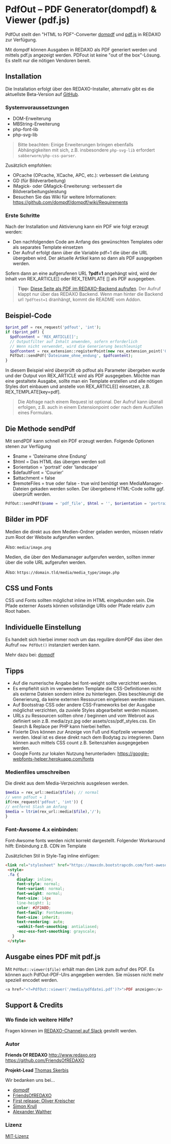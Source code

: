 # PdfOut – PDF Generator(dompdf)  & Viewer (pdf.js) 

PdfOut stellt den "HTML to PDF"-Converter [dompdf](http://dompdf.github.io) und [pdf.js](https://github.com/mozilla/pdf.js) in REDAXO zur Verfügung.

Mit dompdf können Ausgaben in REDAXO als PDF generiert werden und mittels pdf.js angezeigt werden. PDFout ist keine "out of the box"-Lösung. Es stellt nur die nötigen Vendoren bereit.  

## Installation

Die Installation erfolgt über den REDAXO-Installer, alternativ gibt es die aktuellste Beta-Version auf [GitHub](https://github.com/FriendsOfREDAXO/pdfout).

### Systemvoraussetzungen

- DOM-Erweiterung
- MBString-Erweiterung
- php-font-lib
- php-svg-lib

> Bitte beachten: Einige Erweiterungen bringen ebenfalls Abhängigkeiten mit sich, z.B. insbesondere `php-svg-lib` erfordert `sabberworm/php-css-parser`.

Zusätzlich empfohlen:

* OPcache (OPcache, XCache, APC, etc.): verbessert die Leistung
* GD (für Bildverarbeitung)
* IMagick- oder GMagick-Erweiterung: verbessert die Bildverarbeitungsleistung
* Besuchen Sie das Wiki für weitere Informationen: <https://github.com/dompdf/dompdf/wiki/Requirements>

### Erste Schritte

Nach der Installation und Aktivierung kann ein PDF wie folgt erzeugt werden:

- Den nachfolgenden Code am Anfang des gewünschten Templates oder als separates Template einsetzen
- Der Aufruf erfolgt dann über die Variable pdf=1 die über die URL übergeben wird. Der aktuelle Artikel kann so dann als PDF ausgegeben werden.

Sofern dann an eine aufgerufenen URL **?pdf=1** angehängt wird, wird der Inhalt von REX_ARTICLE[] oder REX_TEMPLATE [] als PDF ausgegeben.

> **Tipp:** [Diese Seite als PDF im REDAXO-Backend aufrufen](index.php?pdftest=1). Der Aufruf klappt nur über das REDAXO Backend. Wenn man hinter die Backend url `?pdftest=1` dranhängt, kommt die README vom Addon.

## Beispiel-Code

```php
$print_pdf = rex_request('pdfout', 'int');
if ($print_pdf) {
  $pdfcontent = 'REX_ARTICLE[]';
  // Outputfilter auf Inhalt anwenden, sofern erforderlich
  // Wenn nicht verwendet, wird die Generierung beschleunigt
  $pdfcontent = rex_extension::registerPoint(new rex_extension_point('OUTPUT_FILTER', $pdfcontent));
  PdfOut::sendPdf('Dateiname_ohne_endung', $pdfcontent);
}
```

In diesem Beispiel wird überprüft ob pdfout als Parameter übergeben wurde und der Output von REX_ARTICLE wird als PDF ausgegeben. Möchte man eine gestaltete Ausgabe, sollte man ein Template erstellen und alle nötigen Styles dort einbauen und anstelle von REX_ARTICLE[] einsetzen, z.B. REX_TEMPLATE[key=pdf]. 

> Die Abfrage nach einem Request ist optional. Der Aufruf kann überall erfolgen, z.B. auch in einem Extensionpoint oder nach dem Ausfüllen eines Formulars. 


## Die Methode sendPdf

Mit sendPDF kann schnell ein PDF erzeugt werden. Folgende Optionen stenen zur Verfügung 

- $name = 'Dateiname ohne Endung'
- $html = Das HTML das übergen werden soll 
- $orientation = 'portrait' oder 'landscape'
- $defaultFont = 'Courier'
- $attachment = false 
- $remoteFiles = true oder false - true wird benötigt wen MediaManager-Dateien gekaden werden sollen. Der übergebene HTML-Code sollte ggf. überprüft werden. 

```php
PdfOut::sendPdf($name = 'pdf_file', $html = '', $orientation = 'portrait', $defaultFont ='Courier', $attachment = false, $remoteFiles = true)
```

## Bilder im PDF

Medien die direkt aus dem Medien-Ordner geladen werden, müssen relativ zum Root der Website aufgerufen werden. 

Also: `media/image.png`

Medien, die über den Mediamanager aufgerufen werden, sollten immer über die volle URL aufgerufen werden. 

Also: `https://domain.tld/media/media_type/image.php`

## CSS und Fonts

CSS und Fonts sollten möglichst inline im HTML eingebunden sein. Die Pfade externer Assets können vollständige URls oder Pfade relativ zum Root haben. 

## Individuelle Einstellung
Es handelt sich hierbei immer noch um das reguläre domPDF das über den Aufruf `new PdfOut()` instanziert werden kann. 

Mehr dazu bei: [dompdf](http://dompdf.github.io)


## Tipps

- Auf die numerische Angabe bei font-weight sollte verzichtet werden.
- Es empfiehlt sich im verwendeten Template die CSS-Definitionen nicht als externe Dateien sondern inline zu hinterlegen. Dies beschleunigt die Generierung, da keine externen Ressourcen eingelesen werden müssen.
- Auf Bootsstrap CSS oder andere CSS-Frameworks bei der Ausgabe möglichst verzichten, da zuviele Styles abgearbeitet werden müssen.
- URLs zu Ressourcen sollten ohne / beginnen und vom Webroot aus definiert sein z.B. media/zyz.jpg oder assets/css/pdf_styles.css. Ein Search & Replace per PHP kann hierbei helfen.
- Fixierte Divs können zur Anzeige von Fuß und Kopfzeile verwendet werden. Ideal ist es diese direkt nach dem Bodytag zu integrieren. Dann können auch mittels CSS count z.B. Seitenzahlen ausgegegeben werden.
- Google Fonts zur lokalen Nutzung herunterladen: <https://google-webfonts-helper.herokuapp.com/fonts>

### Medienfiles umschreiben 

Die direkt aus dem Media-Verzeichnis ausgelesen werden.

```php
$media = rex_url::media($file); // normal
// wenn pdfout = 1
if(rex_request('pdfout', 'int')) { 
// entfernt Slash am Anfang
$media = ltrim(rex_url::media($file),'/'); 
}
```

### Font-Awsome 4.x einbinden:

Font-Awsome fonts werden nicht korrekt dargestellt.
Folgender Workaround hilft:
Einbindung z.B. CDN im Template

Zusätzlichen Stil in Style-Tag inline einfügen:

```html 
<link rel="stylesheet" href="https://maxcdn.bootstrapcdn.com/font-awesome/4.6.3/css/font-awesome.min.css">
 <style>
 .fa {
     display: inline;
     font-style: normal;
     font-variant: normal;
     font-weight: normal;
     font-size: 14px
     line-height: 1;
     color: #2F2ABD;
     font-family: FontAwesome;
     font-size: inherit;
     text-rendering: auto;
     -webkit-font-smoothing: antialiased;
     -moz-osx-font-smoothing: grayscale;
   }
 </style>  
```

## Ausgabe eines PDF mit pdf.js

Mit `PdfOut::viewer($file)` erhält man den Link zum aufruf des PDF. Es können auch PdfOut-PDF-Ulrs angegeben werrden. Sie müssen nicht mehr speziell encodet werden. 

```php
<a href="<?=PdfOut::viewer('/media/pdfdatei.pdf')?>">PDF anzeigen</a>
```


## Support & Credits

### Wo finde ich weitere Hilfe?

Fragen können im [REDAXO-Channel auf Slack](https://friendsofredaxo.slack.com/messages/redaxo/) gestellt werden.

### Autor

**Friends Of REDAXO**
http://www.redaxo.org 
https://github.com/FriendsOfREDAXO 

**Projekt-Lead** 
[Thomas Skerbis](https://github.com/skerbis)

Wir bedanken uns bei...

- [dompdf](http://dompdf.github.io)
- [FriendsOfREDAXO](https://github.com/FriendsOfREDAXO)
- [First release: Oliver Kreischer](https://github.com/olien)
- [Simon Krull](https://github.com/crydotsnake)
- [Alexander Walther](https://github.com/alexplusde)

### Lizenz

[MIT-Lizenz](https://github.com/FriendsOfREDAXO/pdfout/blob/master/LICENSE.md) 
